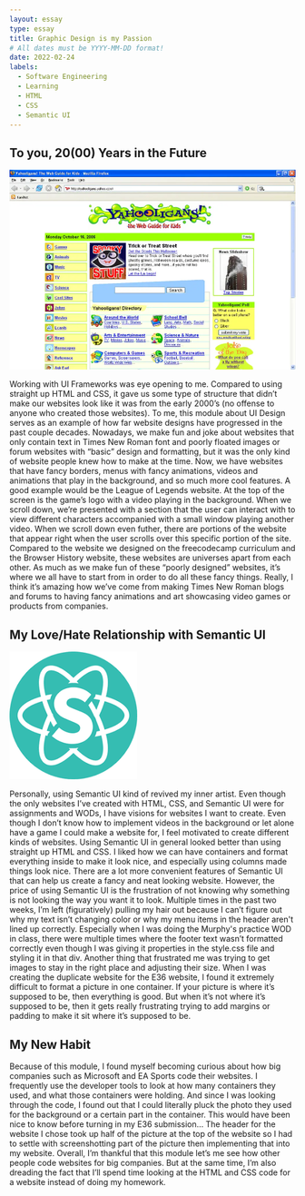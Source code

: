 ```yaml
---
layout: essay
type: essay
title: Graphic Design is my Passion
# All dates must be YYYY-MM-DD format!
date: 2022-02-24
labels:
  - Software Engineering
  - Learning
  - HTML
  - CSS
  - Semantic UI
---
```


## To you, 20(00) Years in the Future

<div class="ui small rounded images">
  <img class="ui image" src="../images/oldwebsite.webp">
</div>

Working with UI Frameworks was eye opening to me. Compared to using straight up HTML and CSS, it gave us some type of structure that didn’t make our websites look like it was from the early 2000’s (no offense to anyone who created those websites). To me, this module about UI Design serves as an example of how far website designs have progressed in the past couple decades. Nowadays, we make fun and joke about websites that only contain text in Times New Roman font and poorly floated images or forum websites with “basic” design and formatting, but it was the only kind of website people knew how to make at the time. Now, we have websites that have fancy borders, menus with fancy animations, videos and animations that play in the background, and so much more cool features. A good example would be the League of Legends website. At the top of the screen is the game’s logo with a video playing in the background. When we scroll down, we’re presented with a section that the user can interact with to view different characters accompanied with a small window playing another video. When we scroll down even futher, there are portions of the website that appear right when the user scrolls over this specific portion of the site. Compared to the website we designed on the freecodecamp curriculum and the Browser History website, these websites are universes apart from each other. As much as we make fun of these “poorly designed” websites, it’s where we all have to start from in order to do all these fancy things. Really, I think it’s amazing how we’ve come from making Times New Roman blogs and forums to having fancy animations and art showcasing video games or products from companies. 

## My Love/Hate Relationship with Semantic UI

<div class="ui small rounded images">
  <img class="ui image" src="../images/semanticui.png">
</div>

Personally, using Semantic UI kind of revived my inner artist. Even though the only websites I’ve created with HTML, CSS, and Semantic UI were for assignments and WODs, I have visions for websites I want to create. Even though I don’t know how to implement videos in the background or let alone have a game I could make a website for, I feel motivated to create different kinds of websites. Using Semantic UI in general looked better than using straight up HTML and CSS. I liked how we can have containers and format everything inside to make it look nice, and especially using columns made things look nice. There are a lot more convenient features of Semantic UI that can help us create a fancy and neat looking website. However, the price of using Semantic UI is the frustration of not knowing why something is not looking the way you want it to look. Multiple times in the past two weeks, I’m left (figuratively) pulling my hair out because I can’t figure out why my text isn’t changing color or why my menu items in the header aren't lined up correctly. Especially when I was doing the Murphy's practice WOD in class, there were multiple times where the footer text wasn’t formatted correctly even though I was giving it properties in the style.css file and styling it in that div. Another thing that frustrated me was trying to get images to stay in the right place and adjusting their size. When I was creating the duplicate website for the E36 website, I found it extremely difficult to format a picture in one container. If your picture is where it’s supposed to be, then everything is good. But when it’s not where it’s supposed to be, then it gets really frustrating trying to add margins or padding to make it sit where it’s supposed to be. 

## My New Habit
Because of this module, I found myself becoming curious about how big companies such as Microsoft and EA Sports code their websites. I frequently use the developer tools to look at how many containers they used, and what those containers were holding. And since I was looking through the code, I found out that I could literally pluck the photo they used for the background or a certain part in the container. This would have been nice to know before turning in my E36 submission… The header for the website I chose took up half of the picture at the top of the website so I had to settle with screenshotting part of the picture then implementing that into my website. Overall, I’m thankful that this module let’s me see how other people code websites for big companies. But at the same time, I’m also dreading the fact that I’ll spend time looking at the HTML and CSS code for a website instead of doing my homework.
